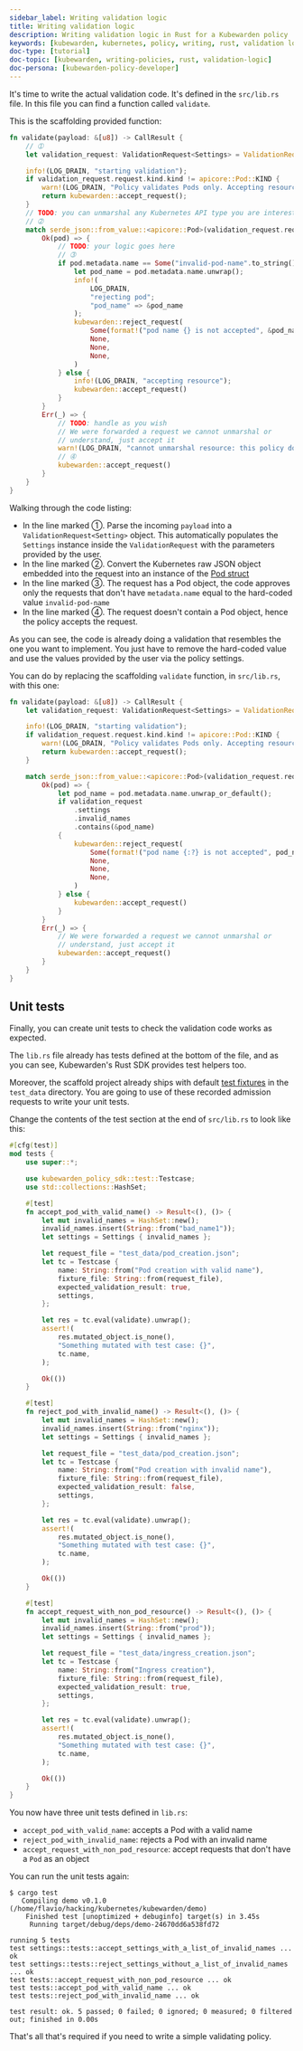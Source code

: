 ```yaml
---
sidebar_label: Writing validation logic
title: Writing validation logic
description: Writing validation logic in Rust for a Kubewarden policy
keywords: [kubewarden, kubernetes, policy, writing, rust, validation logic]
doc-type: [tutorial]
doc-topic: [kubewarden, writing-policies, rust, validation-logic]
doc-persona: [kubewarden-policy-developer]
---
```


<head>
  <link rel="canonical" href="https://docs.kubewarden.io/tutorials/writing-policies/rust/write-validation-logic"/>
</head>

It's time to write the actual validation code.
It's defined in the `src/lib.rs` file.
In this file you can find a function called `validate`.

This is the scaffolding provided function:

```rust showLineNumbers
fn validate(payload: &[u8]) -> CallResult {
    // ➀
    let validation_request: ValidationRequest<Settings> = ValidationRequest::new(payload)?;

    info!(LOG_DRAIN, "starting validation");
    if validation_request.request.kind.kind != apicore::Pod::KIND {
        warn!(LOG_DRAIN, "Policy validates Pods only. Accepting resource"; "kind" => &validation_request.request.kind.kind);
        return kubewarden::accept_request();
    }
    // TODO: you can unmarshal any Kubernetes API type you are interested in
    // ➁
    match serde_json::from_value::<apicore::Pod>(validation_request.request.object) {
        Ok(pod) => {
            // TODO: your logic goes here
            // ➂
            if pod.metadata.name == Some("invalid-pod-name".to_string()) {
                let pod_name = pod.metadata.name.unwrap();
                info!(
                    LOG_DRAIN,
                    "rejecting pod";
                    "pod_name" => &pod_name
                );
                kubewarden::reject_request(
                    Some(format!("pod name {} is not accepted", &pod_name)),
                    None,
                    None,
                    None,
                )
            } else {
                info!(LOG_DRAIN, "accepting resource");
                kubewarden::accept_request()
            }
        }
        Err(_) => {
            // TODO: handle as you wish
            // We were forwarded a request we cannot unmarshal or
            // understand, just accept it
            warn!(LOG_DRAIN, "cannot unmarshal resource: this policy does not know how to evaluate this resource; accept it");
            // ➃
            kubewarden::accept_request()
        }
    }
}
```

Walking through the code listing:

- In the line marked ➀. Parse the incoming `payload` into a `ValidationRequest<Setting>` object.
This automatically populates the `Settings` instance inside the `ValidationRequest` with the parameters provided by the user.
- In the line marked ➁. Convert the Kubernetes raw JSON object embedded into the request into an instance of the
[Pod struct](https://arnavion.github.io/k8s-openapi/v0.11.x/k8s_openapi/api/core/v1/struct.Pod.html)
- In the line marked ➂. The request has a Pod object, the code approves only the requests that don't have `metadata.name` equal to the hard-coded value `invalid-pod-name`
- In the line marked ➃. The request doesn't contain a Pod object, hence the policy accepts the request.

As you can see, the code is already doing a validation that resembles the one you want to implement.
You just have to remove the hard-coded value and use the values provided by the user via the policy settings.

You can do by replacing the scaffolding `validate` function, in `src/lib.rs`, with this one:

```rust
fn validate(payload: &[u8]) -> CallResult {
    let validation_request: ValidationRequest<Settings> = ValidationRequest::new(payload)?;

    info!(LOG_DRAIN, "starting validation");
    if validation_request.request.kind.kind != apicore::Pod::KIND {
        warn!(LOG_DRAIN, "Policy validates Pods only. Accepting resource"; "kind" => &validation_request.request.kind.kind);
        return kubewarden::accept_request();
    }

    match serde_json::from_value::<apicore::Pod>(validation_request.request.object) {
        Ok(pod) => {
            let pod_name = pod.metadata.name.unwrap_or_default();
            if validation_request
                .settings
                .invalid_names
                .contains(&pod_name)
            {
                kubewarden::reject_request(
                    Some(format!("pod name {:?} is not accepted", pod_name)),
                    None,
                    None,
                    None,
                )
            } else {
                kubewarden::accept_request()
            }
        }
        Err(_) => {
            // We were forwarded a request we cannot unmarshal or
            // understand, just accept it
            kubewarden::accept_request()
        }
    }
}
```

## Unit tests

Finally, you can create unit tests to check the validation code works as
expected.

The `lib.rs` file already has tests defined at the bottom of the file, and as
you can see, Kubewarden's Rust SDK provides test helpers too.

Moreover, the scaffold project already ships with default
[test fixtures](https://en.wikipedia.org/wiki/Test_fixture#Software) in
the `test_data` directory. You are going to use of these recorded
admission requests to write your unit tests.

Change the contents of the test section at the end of `src/lib.rs` to look like this:

```rust
#[cfg(test)]
mod tests {
    use super::*;

    use kubewarden_policy_sdk::test::Testcase;
    use std::collections::HashSet;

    #[test]
    fn accept_pod_with_valid_name() -> Result<(), ()> {
        let mut invalid_names = HashSet::new();
        invalid_names.insert(String::from("bad_name1"));
        let settings = Settings { invalid_names };

        let request_file = "test_data/pod_creation.json";
        let tc = Testcase {
            name: String::from("Pod creation with valid name"),
            fixture_file: String::from(request_file),
            expected_validation_result: true,
            settings,
        };

        let res = tc.eval(validate).unwrap();
        assert!(
            res.mutated_object.is_none(),
            "Something mutated with test case: {}",
            tc.name,
        );

        Ok(())
    }

    #[test]
    fn reject_pod_with_invalid_name() -> Result<(), ()> {
        let mut invalid_names = HashSet::new();
        invalid_names.insert(String::from("nginx"));
        let settings = Settings { invalid_names };

        let request_file = "test_data/pod_creation.json";
        let tc = Testcase {
            name: String::from("Pod creation with invalid name"),
            fixture_file: String::from(request_file),
            expected_validation_result: false,
            settings,
        };

        let res = tc.eval(validate).unwrap();
        assert!(
            res.mutated_object.is_none(),
            "Something mutated with test case: {}",
            tc.name,
        );

        Ok(())
    }

    #[test]
    fn accept_request_with_non_pod_resource() -> Result<(), ()> {
        let mut invalid_names = HashSet::new();
        invalid_names.insert(String::from("prod"));
        let settings = Settings { invalid_names };

        let request_file = "test_data/ingress_creation.json";
        let tc = Testcase {
            name: String::from("Ingress creation"),
            fixture_file: String::from(request_file),
            expected_validation_result: true,
            settings,
        };

        let res = tc.eval(validate).unwrap();
        assert!(
            res.mutated_object.is_none(),
            "Something mutated with test case: {}",
            tc.name,
        );

        Ok(())
    }
}
```

You now have three unit tests defined in `lib.rs`:

- `accept_pod_with_valid_name`: accepts a Pod with a valid name
- `reject_pod_with_invalid_name`: rejects a Pod with an invalid name
- `accept_request_with_non_pod_resource`: accept requests that don't have a `Pod` as an object

You can run the unit tests again:

```shell
$ cargo test
   Compiling demo v0.1.0 (/home/flavio/hacking/kubernetes/kubewarden/demo)
    Finished test [unoptimized + debuginfo] target(s) in 3.45s
     Running target/debug/deps/demo-24670dd6a538fd72

running 5 tests
test settings::tests::accept_settings_with_a_list_of_invalid_names ... ok
test settings::tests::reject_settings_without_a_list_of_invalid_names ... ok
test tests::accept_request_with_non_pod_resource ... ok
test tests::accept_pod_with_valid_name ... ok
test tests::reject_pod_with_invalid_name ... ok

test result: ok. 5 passed; 0 failed; 0 ignored; 0 measured; 0 filtered out; finished in 0.00s
```

That's all that's required if you need to write a simple validating policy.
